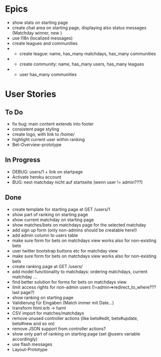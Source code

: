 # Epics
* show stats on starting page
* create chat area on starting page, displaying also status messages (Matchday winner, new )
* use I18n (localized messages)
* create leagues and communities
* * create league: name, has_many matchdays, has_many communities
* * create community: name, has_many users, has_many leagues
* * user has_many communities



# User Stories
## To Do

* fix bug: main content extends into footer
* consistent page styling
* create logo, with link to /home/
* highlight current user within ranking
* Bet-Overview-prototype


## In Progress
* DEBUG: users/1 + link on startpage
* Activate heroku account
* BUG: next matchday nicht auf startseite (wenn user != admin???)

## Done
* create template for starting page at GET /users/1
* show part of ranking on starting page
* show current matchday on starting page
* show matches/bets on matchdays page for the selected matchday
* add sign up form (only non-admins should be creatable here!)
* add admin column to users table
* make sure form for bets on matchdays view works also for non-existing bets
* user twitter bootstrap buttons etc for matchday view
* make sure form for bets on matchdays view works also for non-existing bets
* create ranking page at GET /users/
* add model functionality to matchdays: ordering matchdays, current matchday ...
* find better solution for forms for bets on matchdays view
* limit access rights for non-admin users (!=admin=>redirect_to_where??? last page?)
* show ranking on starting page
* Validierung für Eingaben (Match immer mit Date...)
* transform html.erb -> haml
* CSV import for matches/matchdays
* remove unused controller actions (like bets#edit, bets#update, bets#new and so on)
* remove JSON support from controller actions?
* show only part of ranking on starting page (set @users variable accordingly)
* use flash messages
* Layout-Prototype

